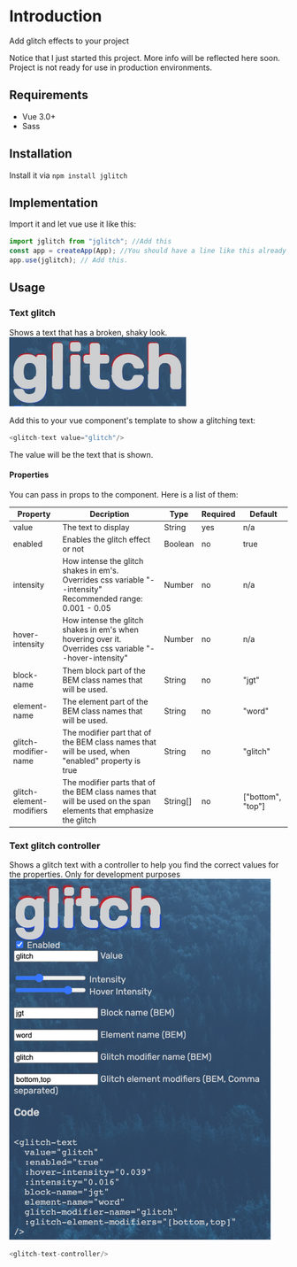 # Introduction
Add glitch effects to your project

Notice that I just started this project. More info will be reflected here soon. Project is not ready for use in production environments.

## Requirements
- Vue 3.0+
- Sass

## Installation
Install it via ```npm install jglitch```

## Implementation
Import it and let vue use it like this:
```js
import jglitch from "jglitch"; //Add this
const app = createApp(App); //You should have a line like this already
app.use(jglitch); // Add this.
```

## Usage
### Text glitch
Shows a text that has a broken, shaky look.\
![Text glitch](./readme_assets/glitch_text.gif)

Add this to your vue component's template to show a glitching text:

```js
<glitch-text value="glitch"/>
```
The value will be the text that is shown.

#### Properties
You can pass in props to the component. Here is a list of them:

| Property                 | Decription                                                                                                      | Type     | Required | Default           |
|--------------------------|-----------------------------------------------------------------------------------------------------------------|----------|----------|-------------------|
| value                    | The text to display                                                                                             | String   | yes      | n/a               |
| enabled                  | Enables the glitch effect or not                                                                                | Boolean  | no       | true              |
| intensity                | How intense the glitch shakes in em's. Overrides css variable "--intensity" Recommended range: 0.001 - 0.05     | Number   | no       | n/a               |
| hover-intensity          | How intense the glitch shakes in em's when hovering over it. Overrides css variable "--hover-intensity"         | Number   | no       | n/a               |
| block-name               | Them block part of the BEM class names that will be used.                                                       | String   | no       | "jgt"             |
| element-name             | The element part of the BEM class names that will be used.                                                      | String   | no       | "word"            |
| glitch-modifier-name     | The modifier part that of the BEM class names that will be used, when "enabled" property is true                | String   | no       | "glitch"          |
| glitch-element-modifiers | The modifier parts that of the BEM class names that will be used on the span elements that emphasize the glitch | String[] | no       | ["bottom", "top"] |

### Text glitch controller
Shows a glitch text with a controller to help you find the correct values for the properties. Only for development purposes\
![Text glitch controller](./readme_assets/controller.png)

```js
<glitch-text-controller/>
```
